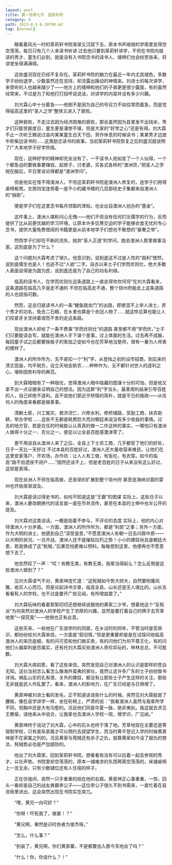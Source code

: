 ```yaml
---
layout: post
title: 第一百零七节　因势利导
category: 6
path: 2013-8-2-6-10700.md
tag: [normal]
---
```


　　眼看着风光一时的茉莉轩书院渐渐又沉寂下去，原本书声琅琅的学斋里变得空空荡荡，每日只有几个人来读书听讲 过去他只要到茉莉轩讲学，不但在书院内就读的秀才、童生们必到，就是没有入书院念书的读书人、缙伸们也会纷至沓来，将讲堂坐得满满得。

　　这些盛况现在已经不复存在。茉莉轩书院的魅力在最近一年内尤其褪色，多数学子纷纷退学，少数虽然还在坚持，却流露出躁动的神情来。刘进士的每次讲学，来旁听的人也越来越少了――地方上的缙伸和他们的子弟更是很少露面，有的虽然经常来，不过是为了和他打打招呼说说话，对讲学的内容并没有多少兴趣。

　　刘大霖心中十分着急――他倒不是因为自己的号召力不如往常而着急，而是觉得临高这里的“圣人之学”整体又进入了衰败。

　　这种衰败，不走过去因为经济困难的衰败，那会虽然因为县里发不出钱米，秀才们只能苦捱度日，童生更是凄惨不堪，但是大家的“好学之心”还是有得。刘大霖不止一次听王赐说过县内某某童生白天下田，劳作休息的时候读书；某某秀才边放牛砍柴边读书的……这类励志读书的故事。当初茉莉轩书院恢复之后的盛况就说明了广大本地学子好学热情。

　　现在，这种好学的精神却完全没有了，一干读书人宛如变了一个人似得，一个个都急迫的要做事要赚钱，起房子，讨老婆，买各式各样的“澳洲货，”把圣人之学抛在脑后，平日里谈论得都是“澳洲学问”。

　　但是他实在怪不得澳洲人，不但这茉莉轩书院是澳洲人修复的，连学子们用得桌椅板凳。文房四宝连带着一座不小的藏书楼的几百部经史子集都来自澳洲人的“捐助”。

　　便是学子们在这里念书每月领取的津贴，也全出自澳洲人创办的“基金”。

　　这件事上，澳洲人堪称问心无愧――他们不但没有任何打压儒学的行为，反而提供了比从前更优越的学习环境，让原本许多饥寒交迫的学子能够衣食无忧的专心念书，提供大量免费借阅的书籍更是从前本地学子们想也不敢想的“豪奢之举”。

　　然而学子们却在不断的流失，抛弃“圣人正道”的学问，跑去澳洲人那里做事当差。这到底是为了什么？

　　这个问题刘大霖考虑了很久。他意识到，说到底这不过是人性的“趋利”使然。说到底儒生也是人！也逃不过“人欲”二字。自古以来士子们学而优则仕，绝大多数人表面说得是为国为民，说到底还是为了自己的功名利禄。

　　临高的读书人，在学而优则仕这条道路上一直走得坎坎坷坷“在刘大霖看来，这条道路在临高几乎是走不通的 不但在临高走不通，整个琼州府能走上这条道路的人也屈指可数。

　　然而，这总归是读书人的一条“鲤鱼跳龙门”的出路，即使混不上举人进士，弄个秀才的功名，免去二石粮，在乡里也算是个衣冠人物了……就这样总算也能让人们咬紧牙关坚持着锲而不舍的走这条路。

　　现丝澳洲人却给了一条不费事“学而优则仕”的道路 甚至都不用“学而优，”士子们只要能读会写，就能在澳洲人手下谋个差事，过上体面的生活。过去再不成器，每回童子试之后都要挨板子的笨拙之徒如今也在芳草地当塾师，很有一番为人师表的模样了。

　　澳洲人的所作所为，无不紧扣一个“利”字，从登陆之初的设市招商，到后来的清丈田亩，均平税负，设立天地会助农……种种作为，无不都针对世人的逐利之心，堪称因势利导的典范。

　　到大霖暗暗有了一种隐忧，觉得澳洲人暗中隐藏的图谋十分的可怕，但是他又拿不出一点证据来证明自己的想法。因为这群“利”字当头，最善用利益来引导百姓的人，自己却绝不逐利。且不说他们那近乎矫情的简朴，就是平日的施政――从任何人的角度来看都是做善事。

　　清剿土匪，兴工赈灾，救济流亡，兴修水利，修桥铺路，奖励工商，扶农助耕，举办学校 ……这些不无都是耗费巨大而对朝廷来说没有多少收益的事情。过去的地方官，若是在任的时候能认认真真的做一二件这样的事实，一哪怕只有澳洲人做得十分之一、百分之一，便足以让全县百姓感激涕零了。

　　更不用说自从澳洲人来了之后，全县上下士农工商，几乎都受了他们的好处，日子一天比一天好过 不过本县的百姓好过，澳洲人还大量收容来难民，让他们在这里安家落户，开农场，办作坊：让人人有工做，有饭吃，有衣穿。如今的临高“路不拾遗夜不闭户……”固然还谈不上，但是老百姓的日子从来没有这么好过，这却是真得。

　　现在丝洲人不但在临高做，还渐渐的扩展到整个琼州府 甚至连海峡对面的雷州也开始渐渐波及。

　　刘大霖是读过得史书的，如何不知道这是“王霸”的图谋 实际上，这些日子以来，澳洲人要改朝换代的谣言就一直在市井流传，甚至在本县的士伸中也半公开的提及。

　　刘大霖对这类谈话，一概是抱着不参与，不评论的态度 实际上，他的内心对待澳洲人十分矛盾。一方面，澳洲人的所作所为，都是“利民”之事；另外一方面，作为大明的进士，他感到自己“深受皇恩，”不愿意澳洲人有朝一日去问鼎中原――以大明的状况，一旦开战，澳洲人还不是摧枯拉朽之势！小小的建奴尚且是朝廷大患，若是换成了这“髡贼，”后果恐怕更难以预料。每每想到这里，他便再也不愿意想下去了。

　　他忽然叹了一声：“哎！有教无类，有教无类，我辈当得起么？怎么反倒是这些澳洲人做到了？”

　　见刘大霖语气不对，黄禀坤连忙道：“这髡贼如今势大财大，自然要附庸风雅，收买人心而已。但是论起诗书文章，临高全县，山长还是无人堪比的。山长去看看髡人的学校，也不过是要开广些见闻，有所增益罢了。”

　　刘大霖玩味的看着絮絮叨叨还想继续说服他的黄家二少爷，想着他这个“反髡派”为何突然对澳洲人的学校产生了浓厚的兴趣，显然是要打着自己的牌子去芳草地里“一探究竟”――他倒也正有此意。

　　这些天来，一些他在广东游学时的同窗，在乡试时的同年，不管当时是否熟识，都纷纷给刘大霖来信，一方面是“叙旧情，”但是更重要却是是在试探问他临高澳洲人的来历底细，有的问可否和他们做买卖，有的问他们为何不尊王化，有的问他们火器犀利是否属实，还有托刘大霖买些澳洲人奇珍异玩的，林林总总，不可胜数。

　　刘大霖大病初愈，看了这些来信，突然发现自己对澳洲人的认识是那样的苍白无知。这伙当初怎么看怎么像海外蛮夷的家伙，竟然让这许多广东的士子纷纷致书详询。祸乱山东的孔有德，关外的建奴，都没有让那些士子产生这样的关注，那些无非就是武人作乱罢了。看来，澳洲人的影响力，在广东已经是与日俱增了。

　　黄禀坤被刘进士看的发毛，正不知道该说些什么的时候。突然见刘大霖挺直了腰板，像在县学讲学一样，坐在轮椅上，严肃的说：“我看澳洲人虽然与我辈所学不同，但胸中还是大有沟壑的。况且他们同是华夏一脉，绝非夷狄。我这就去求见王教瑜，请他来从中说合，让我辈也去澳洲人学校一观，增学识，广见闻。”

　　黄禀坤终于说动了刘大霖，心中的石头也终于落了地。芳草地现在主要还是寄宿制学校，只有直系家属才可以预约去探望学生，而当时黄平登记入学的时候黄禀坤是不在家属之列的。况且黄家与莞贼还有杀子之仇，就算黄家如今没了报仇的想法，髡贼势必也是严加提防的。

　　他出了刘大霖家，回到茉莉轩书院，想看看有没有可以拉着一起去参观的秀才，以壮声势。书院里却空荡荡的，原本一铺难求的东西两斋空荡荡的，床铺桌椅上一览无余。只有少数铺位还有人住宿的样子。

　　正在彷徨间，突然一只手重重的拍在他的右肩。黄禀坤正心事重重，一惊，回头一看却是自己的战友粪霸李公子――这位李公子很久不到书斋来，一直忙着在县咨局里进出，这会突然出现在书院实在突兀。

　　“嘿，黄兄一向可好？”

　　“你呀！吓死我了，做甚！？”

　　“黄兄啊，果然是识时务者为俊杰呀。”

　　“怎么，什么事？”

　　“别装了，黄兄啊，你们黄家寨，不是都要加入那今天地会了吗？”

　　“什么！你，你说什么？！”
